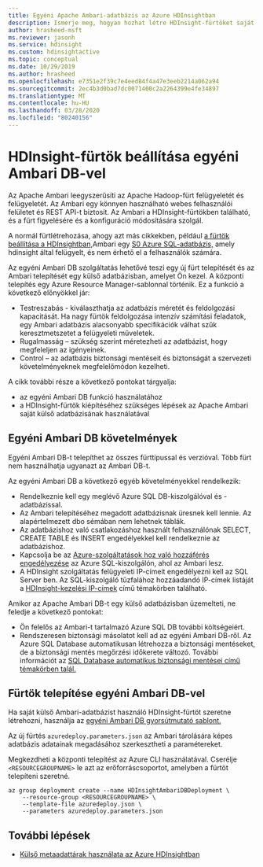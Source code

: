 ```yaml
---
title: Egyéni Apache Ambari-adatbázis az Azure HDInsightban
description: Ismerje meg, hogyan hozhat létre HDInsight-fürtöket saját egyéni Apache Ambari adatbázisával.
author: hrasheed-msft
ms.reviewer: jasonh
ms.service: hdinsight
ms.custom: hdinsightactive
ms.topic: conceptual
ms.date: 10/29/2019
ms.author: hrasheed
ms.openlocfilehash: e7351e2f39c7e4eed84f4a47e3eeb2214a062a94
ms.sourcegitcommit: 2ec4b3d0bad7dc0071400c2a2264399e4fe34897
ms.translationtype: MT
ms.contentlocale: hu-HU
ms.lasthandoff: 03/28/2020
ms.locfileid: "80240156"
---
```

# <a name="set-up-hdinsight-clusters-with-a-custom-ambari-db"></a>HDInsight-fürtök beállítása egyéni Ambari DB-vel

Az Apache Ambari leegyszerűsíti az Apache Hadoop-fürt felügyeletét és felügyeletét. Az Ambari egy könnyen használható webes felhasználói felületet és REST API-t biztosít. Az Ambari a HDInsight-fürtökben található, és a fürt figyelésére és a konfiguráció módosítására szolgál.

A normál fürtlétrehozása, ahogy azt más cikkekben, például [a fürtök beállítása a HDInsightban,](hdinsight-hadoop-provision-linux-clusters.md)Ambari egy [S0 Azure SQL-adatbázis,](../sql-database/sql-database-dtu-resource-limits-single-databases.md#standard-service-tier) amely hdinsight által felügyelt, és nem érhető el a felhasználók számára.

Az egyéni Ambari DB szolgáltatás lehetővé teszi egy új fürt telepítését és az Ambari telepítését egy külső adatbázisban, amelyet Ön kezel. A központi telepítés egy Azure Resource Manager-sablonnal történik. Ez a funkció a következő előnyökkel jár:

- Testreszabás - kiválaszthatja az adatbázis méretét és feldolgozási kapacitását. Ha nagy fürtök feldolgozása intenzív számítási feladatok, egy Ambari adatbázis alacsonyabb specifikációk válhat szűk keresztmetszetet a felügyeleti műveletek.
- Rugalmasság – szükség szerint méretezheti az adatbázist, hogy megfeleljen az igényeinek.
- Control – az adatbázis biztonsági mentéseit és biztonságát a szervezeti követelményeknek megfelelőmódon kezelheti.

A cikk további része a következő pontokat tárgyalja:

- az egyéni Ambari DB funkció használatához
- a HDInsight-fürtök kiépítéséhez szükséges lépések az Apache Ambari saját külső adatbázisának használatával

## <a name="custom-ambari-db-requirements"></a>Egyéni Ambari DB követelmények

Egyéni Ambari DB-t telepíthet az összes fürttípussal és verzióval. Több fürt nem használhatja ugyanazt az Ambari DB-t.

Az egyéni Ambari DB a következő egyéb követelményekkel rendelkezik:

- Rendelkeznie kell egy meglévő Azure SQL DB-kiszolgálóval és -adatbázissal.
- Az Ambari telepítéséhez megadott adatbázisnak üresnek kell lennie. Az alapértelmezett dbo sémában nem lehetnek táblák.
- Az adatbázishoz való csatlakozáshoz használt felhasználónak SELECT, CREATE TABLE és INSERT engedélyekkel kell rendelkeznie az adatbázishoz.
- Kapcsolja be az [Azure-szolgáltatások hoz való hozzáférés engedélyezése](../sql-database/sql-database-vnet-service-endpoint-rule-overview.md#azure-portal-steps) az Azure SQL-kiszolgálón, ahol az Ambari lesz.
- A HDInsight szolgáltatás felügyeleti IP-címeit engedélyezni kell az SQL Server ben. Az SQL-kiszolgáló tűzfalához hozzáadandó IP-címek listáját a [HDInsight-kezelési IP-címek](hdinsight-management-ip-addresses.md) című témakörben található.

Amikor az Apache Ambari DB-t egy külső adatbázisban üzemelteti, ne feledje a következő pontokat:

- Ön felelős az Ambari-t tartalmazó Azure SQL DB további költségeiért.
- Rendszeresen biztonsági másolatot kell ad az egyéni Ambari DB-ről. Az Azure SQL Database automatikusan létrehozza a biztonsági mentéseket, de a biztonsági mentés megőrzési időkerete változó. További információt az [SQL Database automatikus biztonsági mentései című témakörben talál.](../sql-database/sql-database-automated-backups.md)

## <a name="deploy-clusters-with-a-custom-ambari-db"></a>Fürtök telepítése egyéni Ambari DB-vel

Ha saját külső Ambari-adatbázist használó HDInsight-fürtöt szeretne létrehozni, használja az [egyéni Ambari DB gyorsútmutató sablont.](https://github.com/Azure/azure-quickstart-templates/tree/master/101-hdinsight-custom-ambari-db)

Az új fürtés `azuredeploy.parameters.json` az Ambari tárolására képes adatbázis adatainak megadásához szerkesztheti a paramétereket.

Megkezdheti a központi telepítést az Azure CLI használatával. Cserélje `<RESOURCEGROUPNAME>` le azt az erőforráscsoportot, amelyben a fürtöt telepíteni szeretné.

```azurecli
az group deployment create --name HDInsightAmbariDBDeployment \
    --resource-group <RESOURCEGROUPNAME> \
    --template-file azuredeploy.json \
    --parameters azuredeploy.parameters.json
```

## <a name="next-steps"></a>További lépések

- [Külső metaadattárak használata az Azure HDInsightban](hdinsight-use-external-metadata-stores.md)